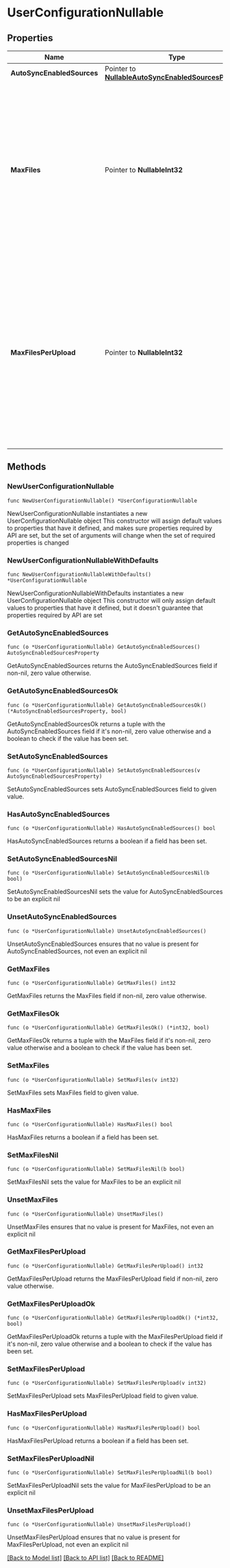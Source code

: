 # UserConfigurationNullable

## Properties

Name | Type | Description | Notes
------------ | ------------- | ------------- | -------------
**AutoSyncEnabledSources** | Pointer to [**NullableAutoSyncEnabledSourcesProperty**](AutoSyncEnabledSourcesProperty.md) |  | [optional] 
**MaxFiles** | Pointer to **NullableInt32** | Custom file upload limit for the user over *all* user&#39;s files across all uploads.          If set, then the user will not be allowed to upload more files than this limit. If not set, or if set to -1,         then the user will have no limit. | [optional] 
**MaxFilesPerUpload** | Pointer to **NullableInt32** | Custom file upload limit for the user across a single upload.         If set, then the user will not be allowed to upload more files than this limit in a single upload. If not set,         or if set to -1, then the user will have no limit. | [optional] 

## Methods

### NewUserConfigurationNullable

`func NewUserConfigurationNullable() *UserConfigurationNullable`

NewUserConfigurationNullable instantiates a new UserConfigurationNullable object
This constructor will assign default values to properties that have it defined,
and makes sure properties required by API are set, but the set of arguments
will change when the set of required properties is changed

### NewUserConfigurationNullableWithDefaults

`func NewUserConfigurationNullableWithDefaults() *UserConfigurationNullable`

NewUserConfigurationNullableWithDefaults instantiates a new UserConfigurationNullable object
This constructor will only assign default values to properties that have it defined,
but it doesn't guarantee that properties required by API are set

### GetAutoSyncEnabledSources

`func (o *UserConfigurationNullable) GetAutoSyncEnabledSources() AutoSyncEnabledSourcesProperty`

GetAutoSyncEnabledSources returns the AutoSyncEnabledSources field if non-nil, zero value otherwise.

### GetAutoSyncEnabledSourcesOk

`func (o *UserConfigurationNullable) GetAutoSyncEnabledSourcesOk() (*AutoSyncEnabledSourcesProperty, bool)`

GetAutoSyncEnabledSourcesOk returns a tuple with the AutoSyncEnabledSources field if it's non-nil, zero value otherwise
and a boolean to check if the value has been set.

### SetAutoSyncEnabledSources

`func (o *UserConfigurationNullable) SetAutoSyncEnabledSources(v AutoSyncEnabledSourcesProperty)`

SetAutoSyncEnabledSources sets AutoSyncEnabledSources field to given value.

### HasAutoSyncEnabledSources

`func (o *UserConfigurationNullable) HasAutoSyncEnabledSources() bool`

HasAutoSyncEnabledSources returns a boolean if a field has been set.

### SetAutoSyncEnabledSourcesNil

`func (o *UserConfigurationNullable) SetAutoSyncEnabledSourcesNil(b bool)`

 SetAutoSyncEnabledSourcesNil sets the value for AutoSyncEnabledSources to be an explicit nil

### UnsetAutoSyncEnabledSources
`func (o *UserConfigurationNullable) UnsetAutoSyncEnabledSources()`

UnsetAutoSyncEnabledSources ensures that no value is present for AutoSyncEnabledSources, not even an explicit nil
### GetMaxFiles

`func (o *UserConfigurationNullable) GetMaxFiles() int32`

GetMaxFiles returns the MaxFiles field if non-nil, zero value otherwise.

### GetMaxFilesOk

`func (o *UserConfigurationNullable) GetMaxFilesOk() (*int32, bool)`

GetMaxFilesOk returns a tuple with the MaxFiles field if it's non-nil, zero value otherwise
and a boolean to check if the value has been set.

### SetMaxFiles

`func (o *UserConfigurationNullable) SetMaxFiles(v int32)`

SetMaxFiles sets MaxFiles field to given value.

### HasMaxFiles

`func (o *UserConfigurationNullable) HasMaxFiles() bool`

HasMaxFiles returns a boolean if a field has been set.

### SetMaxFilesNil

`func (o *UserConfigurationNullable) SetMaxFilesNil(b bool)`

 SetMaxFilesNil sets the value for MaxFiles to be an explicit nil

### UnsetMaxFiles
`func (o *UserConfigurationNullable) UnsetMaxFiles()`

UnsetMaxFiles ensures that no value is present for MaxFiles, not even an explicit nil
### GetMaxFilesPerUpload

`func (o *UserConfigurationNullable) GetMaxFilesPerUpload() int32`

GetMaxFilesPerUpload returns the MaxFilesPerUpload field if non-nil, zero value otherwise.

### GetMaxFilesPerUploadOk

`func (o *UserConfigurationNullable) GetMaxFilesPerUploadOk() (*int32, bool)`

GetMaxFilesPerUploadOk returns a tuple with the MaxFilesPerUpload field if it's non-nil, zero value otherwise
and a boolean to check if the value has been set.

### SetMaxFilesPerUpload

`func (o *UserConfigurationNullable) SetMaxFilesPerUpload(v int32)`

SetMaxFilesPerUpload sets MaxFilesPerUpload field to given value.

### HasMaxFilesPerUpload

`func (o *UserConfigurationNullable) HasMaxFilesPerUpload() bool`

HasMaxFilesPerUpload returns a boolean if a field has been set.

### SetMaxFilesPerUploadNil

`func (o *UserConfigurationNullable) SetMaxFilesPerUploadNil(b bool)`

 SetMaxFilesPerUploadNil sets the value for MaxFilesPerUpload to be an explicit nil

### UnsetMaxFilesPerUpload
`func (o *UserConfigurationNullable) UnsetMaxFilesPerUpload()`

UnsetMaxFilesPerUpload ensures that no value is present for MaxFilesPerUpload, not even an explicit nil

[[Back to Model list]](../README.md#documentation-for-models) [[Back to API list]](../README.md#documentation-for-api-endpoints) [[Back to README]](../README.md)


